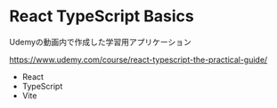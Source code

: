# React TypeScript Basics

Udemyの動画内で作成した学習用アプリケーション

https://www.udemy.com/course/react-typescript-the-practical-guide/

- React
- TypeScript
- Vite


